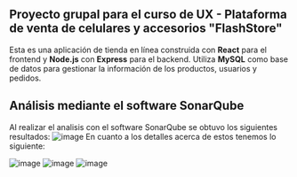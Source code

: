 ## Proyecto grupal para el curso de UX - Plataforma de venta de celulares y accesorios "FlashStore"
Esta es una aplicación de tienda en línea construida con **React** para el frontend y **Node.js** con **Express** para el backend. Utiliza **MySQL** como base de datos para gestionar la información de los productos, usuarios y pedidos.

## Análisis mediante el software SonarQube
Al realizar el analisis con el software SonarQube se obtuvo los siguientes resultados:
![image](https://github.com/user-attachments/assets/e2ab68db-0b9d-48a3-9fea-0473dc58b924)
En cuanto a los detalles acerca de estos tenemos lo siguiente:

![image](https://github.com/user-attachments/assets/a8af7cdf-3250-475b-9d3b-4f23626a39c1) 
![image](https://github.com/user-attachments/assets/33bcb06c-20d9-4453-a8b2-1390176152d1)
![image](https://github.com/user-attachments/assets/892d1341-e8ac-485e-9387-4ebb1c1b21de)



